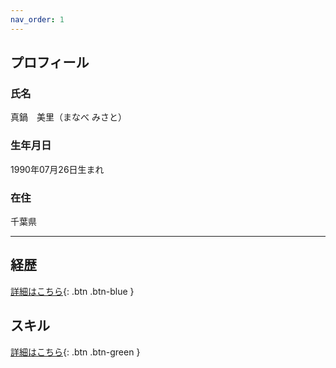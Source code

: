 ```yaml
---
nav_order: 1
---
```

## プロフィール

### 氏名

真鍋　美里（まなべ  みさと）

### 生年月日

1990年07月26日生まれ

### 在住

千葉県

---

## 経歴
 [詳細はこちら](./docs/jobhistory.md){: .btn .btn-blue }

## スキル
 [詳細はこちら](./docs/skill.md){: .btn .btn-green }